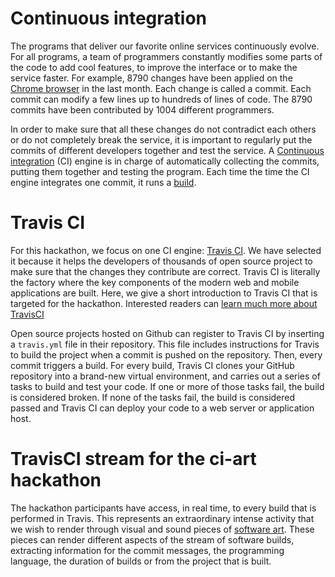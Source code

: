 Continuous integration
===

The programs that deliver our favorite online services continuously evolve. For all programs, a team of programmers constantly modifies some parts of the code to add cool features, to improve the interface or to make the service faster.  For example, 8790 changes have been applied on the [Chrome browser](https://www.openhub.net/p/chrome) in the last month. Each change is called a commit. Each commit can modify a few lines up to hundreds of lines of code. The 8790 commits have been contributed by 1004 different programmers.  

In order to make sure that all these changes do not contradict each others or do not completely break the service, it is important to regularly put the commits of different developers together and test the service. A
[Continuous  integration](https://en.wikipedia.org/wiki/Continuous_integration) (CI) engine is in charge of automatically collecting the commits, putting them together and testing the program. Each time the time the CI engine integrates one commit, it runs a [build](https://en.wikipedia.org/wiki/Software_build).

Travis CI
===

For this hackathon, we focus on one CI engine: [Travis CI](https://travis-ci.org/). We have selected it because it helps the developers of thousands of open source project to make sure that the changes they contribute are correct. Travis CI is literally the factory where the key components of the modern web and mobile applications are built. Here, we give a short introduction to Travis CI that is targeted for the hackathon. Interested readers can [learn much more about TravisCI](https://docs.travis-ci.com/user/for-beginners/)

Open source projects hosted on Github can register to Travis CI by inserting a `travis.yml` file in their repository. This file includes instructions for Travis to build the project when a commit is pushed on the repository. Then, every commit triggers a build. For every build,  Travis CI clones your GitHub repository into a brand-new virtual environment, and carries out a series of tasks to build and test your code. If one or more of those tasks fail, the build is considered broken. If none of the tasks fail, the build is considered passed and Travis CI can deploy your code to a web server or application host.





TravisCI stream for the ci-art hackathon
===

The hackathon participants have access, in real time, to every build that is performed in Travis. This represents an extraordinary intense activity that we wish to render through visual and sound pieces of [software art](https://en.wikipedia.org/wiki/Software_art). These pieces can render different aspects of the stream of software builds, extracting information for the commit messages, the programming language, the duration of builds or from the project that is built.

